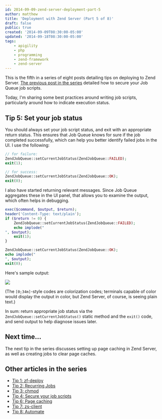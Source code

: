 ```yaml
---
id: 2014-09-09-zend-server-deployment-part-5
author: matthew
title: 'Deployment with Zend Server (Part 5 of 8)'
draft: false
public: true
created: '2014-09-09T08:30:00-05:00'
updated: '2014-09-18T08:30:00-05:00'
tags:
    - apigility
    - php
    - programming
    - zend-framework
    - zend-server
---
```

This is the fifth in a series of eight posts detailing tips on deploying to
Zend Server. [The previous post in the series](/blog/2014-09-04-zend-server-deployment-part-4.html)
detailed how to secure your Job Queue job scripts.

Today, I'm sharing some best practices around writing job scripts, particularly
around how to indicate execution status.

<!--- EXTENDED -->

Tip 5: Set your job status
--------------------------

You should always set your job script status, and exit with an appropriate
return status. This ensures that Job Queue knows for sure if the job completed
successfully, which can help you better identify failed jobs in the UI. I use
the following:

```php
// for failure:
ZendJobQueue::setCurrentJobStatus(ZendJobQueue::FAILED);
exit(1);

// for success:
ZendJobQueue::setCurrentJobStatus(ZendJobQueue::OK);
exit(0);
```

I also have started returning relevant messages. Since Job Queue aggregates
these in the UI panel, that allows you to examine the output, which often helps
in debugging.

```php
exec($command, $output, $return);
header('Content-Type: text/plain');
if ($return != 0) {
    ZendJobQueue::setCurrentJobStatus(ZendJobQueue::FAILED);
    echo implode("
", $output);
    exit(1);
}

ZendJobQueue::setCurrentJobStatus(ZendJobQueue::OK);
echo implode("
", $output);
exit(0);
```

Here's sample output:

![](http://uploads.mwop.net/2014-09-09-ZendServer-JobStatus.png)

(The `[0;34m]`-style codes are colorization codes; terminals capable of color
would display the output in color, but Zend Server, of course, is seeing plain
text.)

In sum: return appropriate job status via the
`ZendJobQueue::setCurrentJobStatus()` static method and the `exit()` code, and
send output to help diagnose issues later.

Next time…
----------

The next tip in the series discusses setting up page caching in Zend Server, as
well as creating jobs to clear page caches.

Other articles in the series
----------------------------

- [Tip 1: zf-deploy](/blog/2014-08-11-zend-server-deployment-part-1.html)
- [Tip 2: Recurring Jobs](/blog/2014-08-28-zend-server-deployment-part-2.html)
- [Tip 3: chmod](/blog/2014-09-02-zend-server-deployment-part-3.html)
- [Tip 4: Secure your job scripts](/blog/2014-09-04-zend-server-deployment-part-4.html)
- [Tip 6: Page caching](/blog/2014-09-11-zend-server-deployment-part-6.html)
- [Tip 7: zs-client](/blog/2014-09-16-zend-server-deployment-part-7.html)
- [Tip 8: Automate](/blog/2014-09-18-zend-server-deployment-part-8.html)

